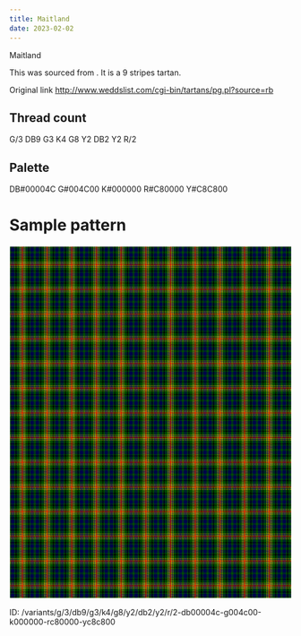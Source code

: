 ```yaml
---
title: Maitland
date: 2023-02-02
---
```

Maitland

This was sourced from <no value>.  It is a 9 stripes tartan.

Original link http://www.weddslist.com/cgi-bin/tartans/pg.pl?source=rb

## Thread count
G/3 DB9 G3 K4 G8 Y2 DB2 Y2 R/2

## Palette
DB#00004C G#004C00 K#000000 R#C80000 Y#C8C800

# Sample pattern

![Tartan detail](tartan.png "G/3 DB9 G3 K4 G8 Y2 DB2 Y2 R/2 tartan")

ID: /variants/g/3/db9/g3/k4/g8/y2/db2/y2/r/2-db00004c-g004c00-k000000-rc80000-yc8c800